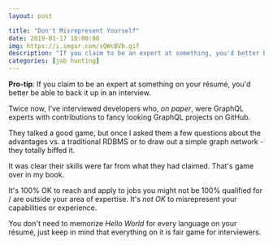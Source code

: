```yaml
---
layout: post

title: "Don't Misrepresent Yourself"
date: 2019-01-17 10:00:00
img: https://i.imgur.com/sQWcBVb.gif
description: "If you claim to be an expert at something, you'd better be able to back it up."
categories: [job hunting]
---
```


**Pro-tip**: If you claim to be an expert at something on your résumé, you'd better be able to back it up in an interview.

Twice now, I've interviewed developers who, _on paper_, were GraphQL experts with contributions to fancy looking GraphQL projects on GitHub.

They talked a good game, but once I asked them a few questions about the advantages vs. a traditional RDBMS or to draw out a simple graph network - they totally biffed it.

It was clear their skills were far from what they had claimed. That's game over in my book.

It's 100% OK to reach and apply to jobs you might not be 100% qualified for / are outside your area of expertise. It's _not OK_ to misrepresent your capabilities or experience.

You don't need to memorize _Hello World_ for every language on your résumé, just keep in mind that everything on it is fair game for interviewers.